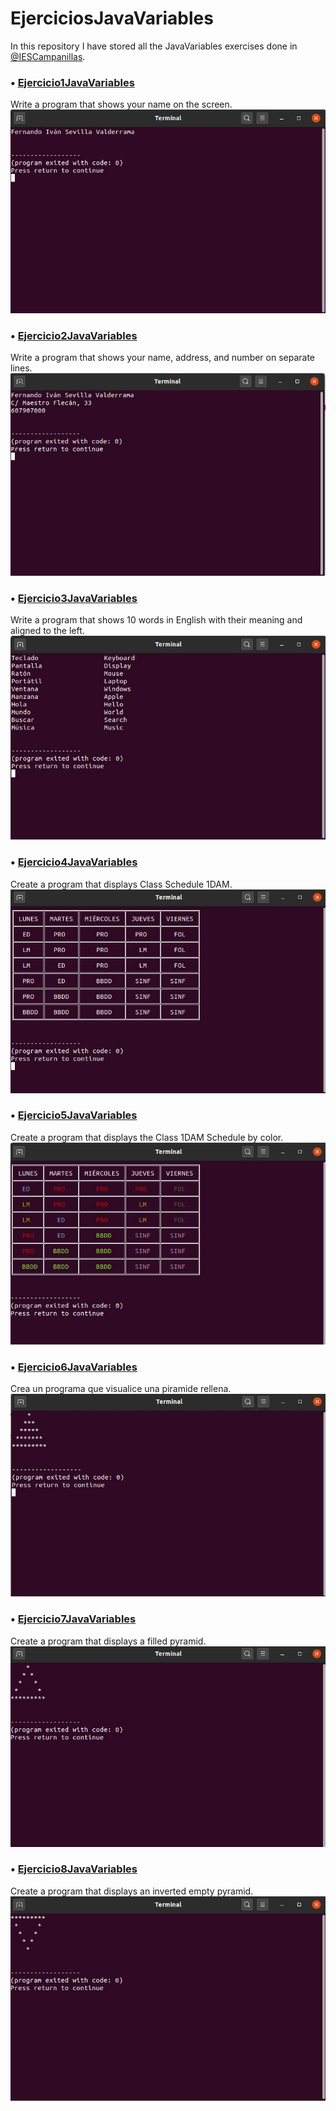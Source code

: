 # EjerciciosJavaVariables
In this repository I have stored all the JavaVariables exercises done in [@IESCampanillas](https://github.com/IESCampanillas).

### • [Ejercicio1JavaVariables](https://github.com/FESEVA/EjerciciosJava/blob/main/EjerciciosJavaVariables/Ejercicio1JavaVariables.java)
Write a program that shows your name on the screen.
![Image of Ejercicio1JavaBasic](https://github.com/FESEVA/EjerciciosJava/blob/main/EjerciciosJavaBasic/ImagesJavaBasic/1.jpeg)


### • [Ejercicio2JavaVariables](https://github.com/FESEVA/EjerciciosJava/blob/main/EjerciciosJavaVariables/Ejercicio2JavaVariables.java)
Write a program that shows your name, address, and number on separate lines.
![Image of Ejercicio2JavaBasic](https://github.com/FESEVA/EjerciciosJava/blob/main/EjerciciosJavaBasic/ImagesJavaBasic/2.jpeg)


### • [Ejercicio3JavaVariables](https://github.com/FESEVA/EjerciciosJava/blob/main/EjerciciosJavaVariables/Ejercicio3JavaVariables.java)
Write a program that shows 10 words in English with their meaning and aligned to the left.
![Image of Ejercicio3JavaBasic](https://github.com/FESEVA/EjerciciosJava/blob/main/EjerciciosJavaBasic/ImagesJavaBasic/3.jpeg)


### • [Ejercicio4JavaVariables](https://github.com/FESEVA/EjerciciosJava/blob/main/EjerciciosJavaVariables/Ejercicio4JavaVariables.java)
Create a program that displays Class Schedule 1DAM.
![Image of Ejercicio4JavaBasic](https://github.com/FESEVA/EjerciciosJava/blob/main/EjerciciosJavaBasic/ImagesJavaBasic/4.jpeg)


### • [Ejercicio5JavaVariables](https://github.com/FESEVA/EjerciciosJava/blob/main/EjerciciosJavaVariables/Ejercicio5JavaVariables.java)
Create a program that displays the Class 1DAM Schedule by color.
![Image of Ejercicio5JavaBasic](https://github.com/FESEVA/EjerciciosJava/blob/main/EjerciciosJavaBasic/ImagesJavaBasic/5.jpeg)


### • [Ejercicio6JavaVariables](https://github.com/FESEVA/EjerciciosJava/blob/main/EjerciciosJavaVariables/Ejercicio6JavaVariables.java)
Crea un programa que visualice una piramide rellena.
![Image of Ejercicio6JavaBasic](https://github.com/FESEVA/EjerciciosJava/blob/main/EjerciciosJavaBasic/ImagesJavaBasic/6.jpeg)


### • [Ejercicio7JavaVariables](https://github.com/FESEVA/EjerciciosJava/blob/main/EjerciciosJavaVariables/Ejercicio7JavaVariables.java)
Create a program that displays a filled pyramid.
![Image of Ejercicio7JavaBasic](https://github.com/FESEVA/EjerciciosJava/blob/main/EjerciciosJavaBasic/ImagesJavaBasic/7.jpeg)


### • [Ejercicio8JavaVariables](https://github.com/FESEVA/EjerciciosJava/blob/main/EjerciciosJavaVariables/Ejercicio8JavaVariables.java)
Create a program that displays an inverted empty pyramid.
![Image of Ejercicio8JavaBasic](https://github.com/FESEVA/EjerciciosJava/blob/main/EjerciciosJavaBasic/ImagesJavaBasic/8.jpeg)
